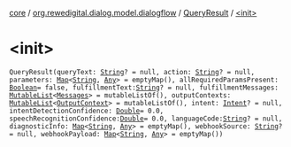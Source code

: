 [core](../../index.md) / [org.rewedigital.dialog.model.dialogflow](../index.md) / [QueryResult](index.md) / [&lt;init&gt;](./-init-.md)

# &lt;init&gt;

`QueryResult(queryText: `[`String`](https://kotlinlang.org/api/latest/jvm/stdlib/kotlin/-string/index.html)`? = null, action: `[`String`](https://kotlinlang.org/api/latest/jvm/stdlib/kotlin/-string/index.html)`? = null, parameters: `[`Map`](https://kotlinlang.org/api/latest/jvm/stdlib/kotlin.collections/-map/index.html)`<`[`String`](https://kotlinlang.org/api/latest/jvm/stdlib/kotlin/-string/index.html)`, `[`Any`](https://kotlinlang.org/api/latest/jvm/stdlib/kotlin/-any/index.html)`> = emptyMap(), allRequiredParamsPresent: `[`Boolean`](https://kotlinlang.org/api/latest/jvm/stdlib/kotlin/-boolean/index.html)` = false, fulfillmentText: `[`String`](https://kotlinlang.org/api/latest/jvm/stdlib/kotlin/-string/index.html)`? = null, fulfillmentMessages: `[`MutableList`](https://kotlinlang.org/api/latest/jvm/stdlib/kotlin.collections/-mutable-list/index.html)`<`[`Messages`](../-messages/index.md)`> = mutableListOf(), outputContexts: `[`MutableList`](https://kotlinlang.org/api/latest/jvm/stdlib/kotlin.collections/-mutable-list/index.html)`<`[`OutputContext`](../-output-context/index.md)`> = mutableListOf(), intent: `[`Intent`](../-intent/index.md)`? = null, intentDetectionConfidence: `[`Double`](https://kotlinlang.org/api/latest/jvm/stdlib/kotlin/-double/index.html)` = 0.0, speechRecognitionConfidence: `[`Double`](https://kotlinlang.org/api/latest/jvm/stdlib/kotlin/-double/index.html)` = 0.0, languageCode: `[`String`](https://kotlinlang.org/api/latest/jvm/stdlib/kotlin/-string/index.html)`? = null, diagnosticInfo: `[`Map`](https://kotlinlang.org/api/latest/jvm/stdlib/kotlin.collections/-map/index.html)`<`[`String`](https://kotlinlang.org/api/latest/jvm/stdlib/kotlin/-string/index.html)`, `[`Any`](https://kotlinlang.org/api/latest/jvm/stdlib/kotlin/-any/index.html)`> = emptyMap(), webhookSource: `[`String`](https://kotlinlang.org/api/latest/jvm/stdlib/kotlin/-string/index.html)`? = null, webhookPayload: `[`Map`](https://kotlinlang.org/api/latest/jvm/stdlib/kotlin.collections/-map/index.html)`<`[`String`](https://kotlinlang.org/api/latest/jvm/stdlib/kotlin/-string/index.html)`, `[`Any`](https://kotlinlang.org/api/latest/jvm/stdlib/kotlin/-any/index.html)`> = emptyMap())`